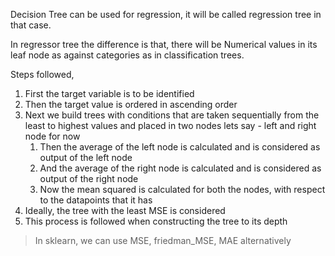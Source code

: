 Decision Tree can be used for regression, it will be called regression tree in that case.

In regressor tree the difference is that, there will be Numerical values in its leaf node as against categories as in classification trees.

Steps followed,

1. First the target variable is to be identified
2. Then the target value is ordered in ascending order
3. Next we build trees with conditions that are taken sequentially from the least to highest values and placed in two nodes lets say - left and right node for now
	1. Then the average	of the left node is calculated and is considered as output of the left node
	2. And the average of the right node is calculated and is considered as output of the right node
	3. Now the mean squared is calculated for both the nodes, with respect to the datapoints that it has
3. Ideally, the tree with the least MSE is considered
4. This process is followed when constructing the tree to its depth

> In sklearn, we can use MSE, friedman_MSE, MAE alternatively



